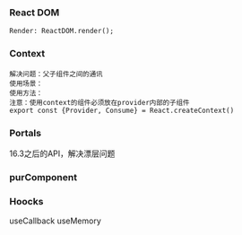 ### React DOM
    Render: ReactDOM.render();

### Context 
    解决问题：父子组件之间的通讯
    使用场景：
    使用方法：
    注意：使用context的组件必须放在provider内部的子组件
    export const {Provider, Consume} = React.createContext()
 

### Portals

16.3之后的API，解决漂层问题

### purComponent

### Hoocks
useCallback
useMemory